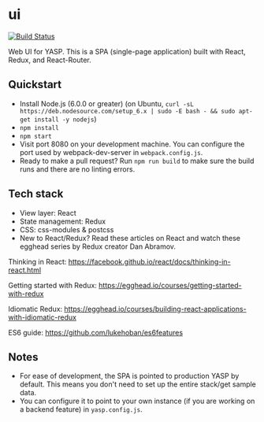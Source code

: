 # ui
[![Build Status](https://travis-ci.org/yasp-dota/ui.svg?branch=master)](https://travis-ci.org/yasp-dota/ui)

Web UI for YASP.  This is a SPA (single-page application) built with React, Redux, and React-Router.

Quickstart
----
* Install Node.js (6.0.0 or greater) (on Ubuntu, `curl -sL https://deb.nodesource.com/setup_6.x | sudo -E bash - && sudo apt-get install -y nodejs`)
* `npm install`
* `npm start`
* Visit port 8080 on your development machine.  You can configure the port used by webpack-dev-server in `webpack.config.js`.
* Ready to make a pull request? Run `npm run build` to make sure the build runs and there are no linting errors.

Tech stack
----
* View layer: React
* State management: Redux
* CSS: css-modules & postcss
* New to React/Redux? Read these articles on React and watch these egghead series by Redux creator Dan Abramov.

Thinking in React: https://facebook.github.io/react/docs/thinking-in-react.html

Getting started with Redux: https://egghead.io/courses/getting-started-with-redux

Idiomatic Redux: https://egghead.io/courses/building-react-applications-with-idiomatic-redux

ES6 guide: https://github.com/lukehoban/es6features

Notes
----
* For ease of development, the SPA is pointed to production YASP by default.  This means you don't need to set up the entire stack/get sample data.
* You can configure it to point to your own instance (if you are working on a backend feature) in `yasp.config.js`.
